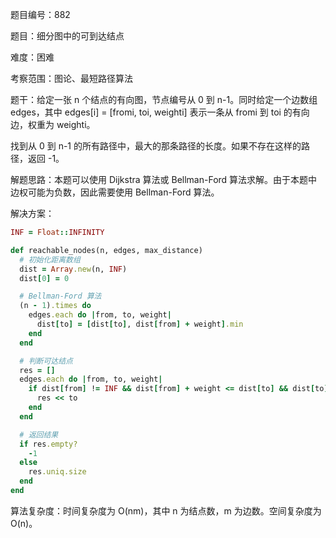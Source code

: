 题目编号：882

题目：细分图中的可到达结点

难度：困难

考察范围：图论、最短路径算法

题干：给定一张 n 个结点的有向图，节点编号从 0 到 n-1。同时给定一个边数组 edges，其中 edges[i] = [fromi, toi, weighti] 表示一条从 fromi 到 toi 的有向边，权重为 weighti。

找到从 0 到 n-1 的所有路径中，最大的那条路径的长度。如果不存在这样的路径，返回 -1。

解题思路：本题可以使用 Dijkstra 算法或 Bellman-Ford 算法求解。由于本题中边权可能为负数，因此需要使用 Bellman-Ford 算法。

解决方案：

```ruby
INF = Float::INFINITY

def reachable_nodes(n, edges, max_distance)
  # 初始化距离数组
  dist = Array.new(n, INF)
  dist[0] = 0

  # Bellman-Ford 算法
  (n - 1).times do
    edges.each do |from, to, weight|
      dist[to] = [dist[to], dist[from] + weight].min
    end
  end

  # 判断可达结点
  res = []
  edges.each do |from, to, weight|
    if dist[from] != INF && dist[from] + weight <= dist[to] && dist[to] <= max_distance
      res << to
    end
  end

  # 返回结果
  if res.empty?
    -1
  else
    res.uniq.size
  end
end
```

算法复杂度：时间复杂度为 O(nm)，其中 n 为结点数，m 为边数。空间复杂度为 O(n)。